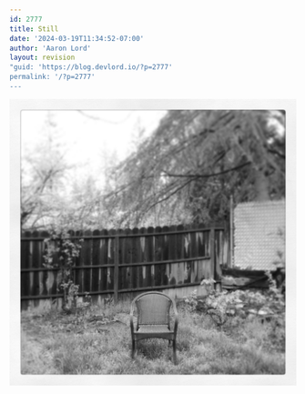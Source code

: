 ```yaml
---
id: 2777
title: Still
date: '2024-03-19T11:34:52-07:00'
author: 'Aaron Lord'
layout: revision
"guid: 'https://blog.devlord.io/?p=2777'
permalink: '/?p=2777'
---
```


<a href="/assets/img/2013/04/20130404-183549.jpg"><img class="alignnone size-full" alt="20130404-183549.jpg" src="/assets/img/2013/04/20130404-183549.jpg" /></a>